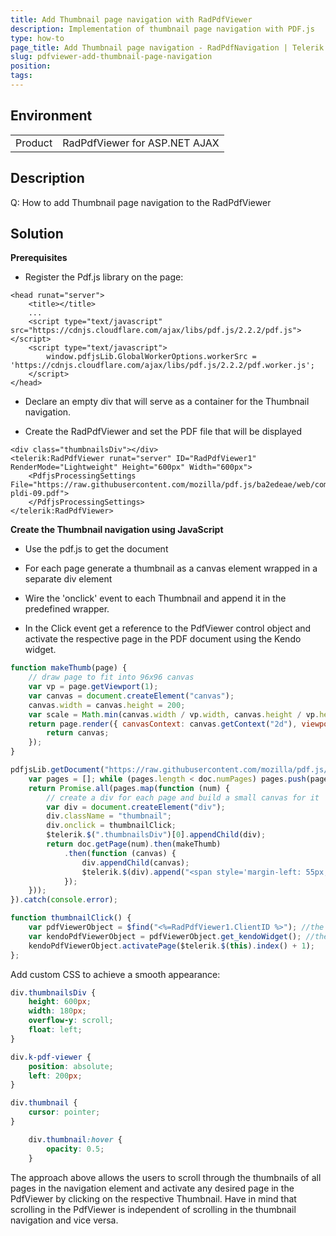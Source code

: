 ```yaml
---
title: Add Thumbnail page navigation with RadPdfViewer
description: Implementation of thumbnail page navigation with PDF.js
type: how-to
page_title: Add Thumbnail page navigation - RadPdfNavigation | Telerik UI For ASP.NET AJAX
slug: pdfviewer-add-thumbnail-page-navigation
position: 
tags: 
---
```


## Environment
<table>
	<tbody>
		<tr>
			<td>Product</td>
			<td>RadPdfViewer for ASP.NET AJAX</td>
		</tr>
	</tbody>
</table>

## Description

Q: How to add Thumbnail page navigation to the RadPdfViewer

## Solution

**Prerequisites**

- Register the Pdf.js library on the page:

````ASPX
<head runat="server">
    <title></title>
    ...
    <script type="text/javascript" src="https://cdnjs.cloudflare.com/ajax/libs/pdf.js/2.2.2/pdf.js"></script>
    <script type="text/javascript">
        window.pdfjsLib.GlobalWorkerOptions.workerSrc = 'https://cdnjs.cloudflare.com/ajax/libs/pdf.js/2.2.2/pdf.worker.js';
    </script>
</head>
````

- Declare an empty div that will serve as a container for the Thumbnail navigation.

- Create the RadPdfViewer and set the PDF file that will be displayed

````ASP.NET
<div class="thumbnailsDiv"></div>
<telerik:RadPdfViewer runat="server" ID="RadPdfViewer1" RenderMode="Lightweight" Height="600px" Width="600px">
    <PdfjsProcessingSettings File="https://raw.githubusercontent.com/mozilla/pdf.js/ba2edeae/web/compressed.tracemonkey-pldi-09.pdf">
    </PdfjsProcessingSettings>
</telerik:RadPdfViewer>
````

**Create the Thumbnail navigation using JavaScript**

- Use the pdf.js to get the document

- For each page generate a thumbnail as a canvas element wrapped in a separate div element

- Wire the 'onclick' event to each Thumbnail and append it in the predefined wrapper.

- In the Click event get a reference to the PdfViewer control object and activate the respective page in the PDF document using the Kendo widget.


````JavaScript
function makeThumb(page) {
    // draw page to fit into 96x96 canvas
    var vp = page.getViewport(1);
    var canvas = document.createElement("canvas");
    canvas.width = canvas.height = 200;
    var scale = Math.min(canvas.width / vp.width, canvas.height / vp.height);
    return page.render({ canvasContext: canvas.getContext("2d"), viewport: page.getViewport(scale) }).promise.then(function () {
        return canvas;
    });
}

pdfjsLib.getDocument("https://raw.githubusercontent.com/mozilla/pdf.js/ba2edeae/web/compressed.tracemonkey-pldi-09.pdf").promise.then(function (doc) {
    var pages = []; while (pages.length < doc.numPages) pages.push(pages.length + 1);
    return Promise.all(pages.map(function (num) {
        // create a div for each page and build a small canvas for it
        var div = document.createElement("div");
        div.className = "thumbnail";
        div.onclick = thumbnailClick;
        $telerik.$(".thumbnailsDiv")[0].appendChild(div);
        return doc.getPage(num).then(makeThumb)
            .then(function (canvas) {
                div.appendChild(canvas);
                $telerik.$(div).append("<span style='margin-left: 55px;'>Page " + num + "</span>");
            });
    }));
}).catch(console.error);

function thumbnailClick() {
    var pdfViewerObject = $find("<%=RadPdfViewer1.ClientID %>"); //the standard script control object
    var kendoPdfViewerObject = pdfViewerObject.get_kendoWidget(); //the Kendo widget
    kendoPdfViewerObject.activatePage($telerik.$(this).index() + 1);
};
````

Add custom CSS to achieve a smooth appearance:

````CSS
div.thumbnailsDiv {
    height: 600px;
    width: 180px;
    overflow-y: scroll;
    float: left;
}

div.k-pdf-viewer {
    position: absolute;
    left: 200px;
}

div.thumbnail {
    cursor: pointer;
}

    div.thumbnail:hover {
        opacity: 0.5;
    }
````

The approach above allows the users to scroll through the thumbnails of all pages in the navigation element and activate any desired page in the PdfViewer by clicking on the respective Thumbnail. Have in mind that scrolling in the PdfViewer is independent of scrolling in the thumbnail navigation and vice versa. 


